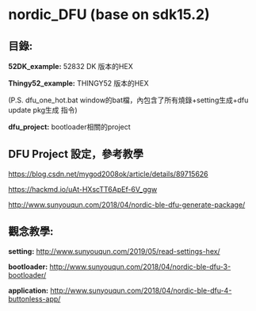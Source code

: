 # nordic_DFU (base on sdk15.2)
## 目錄:

**52DK_example:**     52832 DK 版本的HEX

**Thingy52_example:** THINGY52 版本的HEX

(P.S. dfu_one_hot.bat window的bat檔，內包含了所有燒錄+setting生成+dfu update pkg生成 指令)

**dfu_project:**      bootloader相關的project

## DFU Project 設定，參考教學

https://blog.csdn.net/mygod2008ok/article/details/89715626

https://hackmd.io/uAt-HXscTT6ApEf-6V_ggw

http://www.sunyouqun.com/2018/04/nordic-ble-dfu-generate-package/

## 觀念教學:
**setting:**  http://www.sunyouqun.com/2019/05/read-settings-hex/

**bootloader:**  http://www.sunyouqun.com/2018/04/nordic-ble-dfu-3-bootloader/

**application:**  http://www.sunyouqun.com/2018/04/nordic-ble-dfu-4-buttonless-app/

